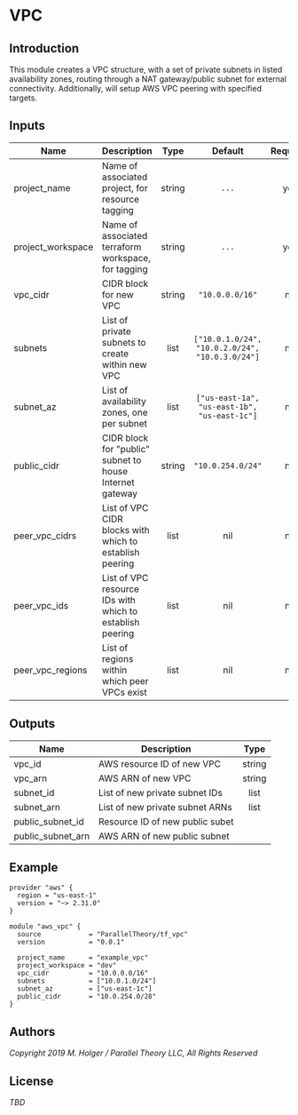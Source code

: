 VPC
===

Introduction
------------

This module creates a VPC structure, with a set of private subnets in listed availability zones, routing through a NAT gateway/public subnet for external connectivity. Additionally, will setup AWS VPC peering with specified targets.


Inputs
------
| Name | Description | Type | Default | Required |
|------|-------------|:----:|:-----:|:-----:|
| project\_name | Name of associated project, for resource tagging | string | `...` | yes |
| project\_workspace | Name of associated terraform workspace, for tagging | string | `...` | yes |
| vpc\_cidr | CIDR block for new VPC | string | `"10.0.0.0/16"` | no |
| subnets | List of private subnets to create within new VPC | list | `["10.0.1.0/24", "10.0.2.0/24", "10.0.3.0/24"]` | no |
| subnet_az | List of availability zones, one per subnet | list | `["us-east-1a", "us-east-1b", "us-east-1c"]` | no |
| public_cidr | CIDR block for "public" subnet to house Internet gateway | string | `"10.0.254.0/24"` | no |
| peer_vpc_cidrs | List of VPC CIDR blocks with which to establish peering | list | nil | no |
| peer_vpc_ids | List of VPC resource IDs with which to establish peering | list | nil | no |
| peer_vpc_regions | List of regions within which peer VPCs exist | list | nil | no |


Outputs
-------
| Name | Description | Type |
|------|-------------|:----:|
| vpc\_id | AWS resource ID of new VPC | string |
| vpc\_arn | AWS ARN of new VPC | string |
| subnet\_id | List of new private subnet IDs | list |
| subnet\_arn | List of new private subnet ARNs | list |
| public\_subnet\_id | Resource ID of new public subet |
| public\_subnet\_arn | AWS ARN of new public subnet |


Example
-------
```
provider "aws" {
  region = "us-east-1"
  version = "~> 2.31.0"
}

module "aws_vpc" {
  source            = "ParallelTheory/tf_vpc"
  version           = "0.0.1"

  project_name      = "example_vpc"
  project_workspace = "dev"
  vpc_cidr          = "10.0.0.0/16"
  subnets           = ["10.0.1.0/24"]
  subnet_az         = ["us-east-1c"]
  public_cidr       = "10.0.254.0/28"
}
```


Authors
-------

_Copyright 2019 M. Holger / Parallel Theory LLC, All Rights Reserved_


License
-------

_TBD_